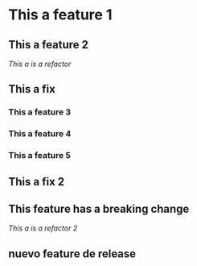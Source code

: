 # This a feature 1

## This a feature 2

*This a is a refactor*

## This a fix

### This a feature 3

### This a feature 4

### This a feature 5

## This a fix 2

## This feature has a breaking change

*This a is a refactor 2*

## nuevo feature de release
